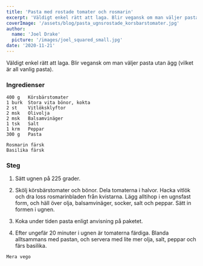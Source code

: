 ```yaml
---
title: 'Pasta med rostade tomater och rosmarin'
excerpt: 'Väldigt enkel rätt att laga. Blir vegansk om man väljer pasta utan ägg (vilket är all vanlig pasta).'
coverImage: '/assets/blog/pasta_ugnsrostade_korsbarstomater.jpg'
author:
  name: 'Joel Drake'
  picture: '/images/joel_squared_small.jpg'
date: '2020-11-21'
---
```


Väldigt enkel rätt att laga. Blir vegansk om man väljer pasta utan ägg (vilket är all vanlig pasta).

### Ingredienser

```
400 g	Körsbärstomater
1 burk	Stora vita bönor, kokta
2 st	Vitlöksklyftor
2 msk	Olivolja
2 msk	Balsamvinäger
1 tsk	Salt
1 krm	Peppar
300 g	Pasta

Rosmarin färsk
Basilika färsk
```

### Steg

1. Sätt ugnen på 225 grader.

2. Skölj körsbärstomater och bönor. Dela tomaterna i halvor. Hacka vitlök och dra loss rosmarinbladen från kvistarna. Lägg alltihop i en ugnsfast form, och häll över olja, balsamvinäger, socker, salt och peppar. Sätt in formen i ugnen.

3. Koka under tiden pasta enligt anvisning på paketet.

4. Efter ungefär 20 minuter i ugnen är tomaterna färdiga. Blanda alltsammans med pastan, och servera med lite mer olja, salt, peppar och färs basilika.

`Mera vego`
